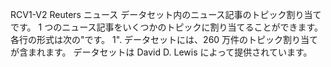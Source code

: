 RCV1-V2 Reuters ニュース データセット内のニュース記事のトピック割り当てです。 1 つのニュース記事をいくつかのトピックに割り当てることができます。 各行の形式は次の"です。<topic name> <document id> 1". データセットには、260 万件のトピック割り当てが含まれます。 データセットは David D. Lewis によって提供されています。
